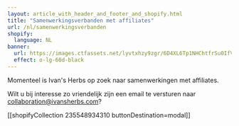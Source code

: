 ```yaml
---
layout: article_with_header_and_footer_and_shopify.html
title: "Samenwerkingsverbanden met affiliates"
url: /nl/samenwerkingsverbanden
shopify:
  language: NL
banner:
  url: https://images.ctfassets.net/lyvtxhzy9zgr/6D4XL6Tp1NHChtfrSu0IfV/8292e1d2ef8b74ef5deefbcbfe26faf0/uitzicht-wilgenroosje.png?fm=jpg&q=50
  effect: o-lg-60d-black
---
```

Momenteel is Ivan's Herbs op zoek naar samenwerkingen met affiliates.

Wilt u bij interesse zo vriendelijk zijn een email te versturen naar collaboration@ivansherbs.com?

[[shopifyCollection 235548934310 buttonDestination=modal]]
